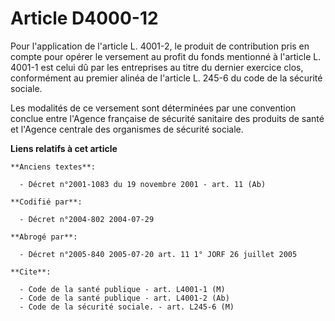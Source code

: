 # Article D4000-12

Pour l'application de l'article L. 4001-2, le produit de contribution pris en compte pour opérer le versement au profit du
fonds mentionné à l'article L. 4001-1 est celui dû par les entreprises au titre du dernier exercice clos, conformément au
premier alinéa de l'article L. 245-6 du code de la sécurité sociale.

Les modalités de ce versement sont déterminées par une convention conclue entre l'Agence française de sécurité sanitaire des
produits de santé et l'Agence centrale des organismes de sécurité sociale.

**Liens relatifs à cet article**

	**Anciens textes**:

	  - Décret n°2001-1083 du 19 novembre 2001 - art. 11 (Ab)

	**Codifié par**:

	  - Décret n°2004-802 2004-07-29

	**Abrogé par**:

	  - Décret n°2005-840 2005-07-20 art. 11 1° JORF 26 juillet 2005

	**Cite**:

	  - Code de la santé publique - art. L4001-1 (M)
	  - Code de la santé publique - art. L4001-2 (Ab)
	  - Code de la sécurité sociale. - art. L245-6 (M)

